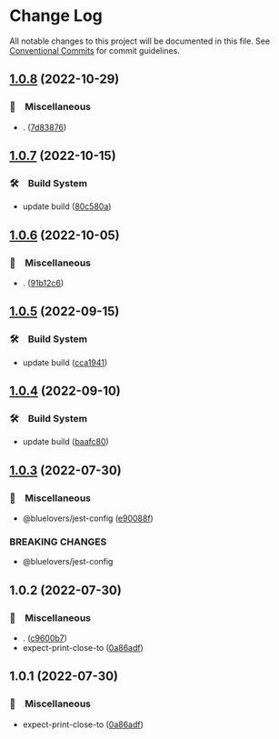 # Change Log

All notable changes to this project will be documented in this file.
See [Conventional Commits](https://conventionalcommits.org) for commit guidelines.

## [1.0.8](https://github.com/bluelovers/ws-jest/compare/expect-print-close-to@1.0.7...expect-print-close-to@1.0.8) (2022-10-29)



### 🔖　Miscellaneous

* . ([7d83876](https://github.com/bluelovers/ws-jest/commit/7d838766d8839f166f1312cb5c181de747ab36ce))



## [1.0.7](https://github.com/bluelovers/ws-jest/compare/expect-print-close-to@1.0.6...expect-print-close-to@1.0.7) (2022-10-15)



### 🛠　Build System

* update build ([80c580a](https://github.com/bluelovers/ws-jest/commit/80c580ac33bab15925a42a87da0793768e48e8e6))



## [1.0.6](https://github.com/bluelovers/ws-jest/compare/expect-print-close-to@1.0.5...expect-print-close-to@1.0.6) (2022-10-05)



### 🔖　Miscellaneous

* . ([91b12c6](https://github.com/bluelovers/ws-jest/commit/91b12c6bc04507d895c2b5439798d2b9f86d17aa))



## [1.0.5](https://github.com/bluelovers/ws-jest/compare/expect-print-close-to@1.0.4...expect-print-close-to@1.0.5) (2022-09-15)



### 🛠　Build System

* update build ([cca1941](https://github.com/bluelovers/ws-jest/commit/cca194101122a18c961275ee780f700bf571960b))



## [1.0.4](https://github.com/bluelovers/ws-jest/compare/expect-print-close-to@1.0.3...expect-print-close-to@1.0.4) (2022-09-10)



### 🛠　Build System

* update build ([baafc80](https://github.com/bluelovers/ws-jest/commit/baafc80e84ea5d2470db07ce356c3be2df87a7be))



## [1.0.3](https://github.com/bluelovers/ws-jest/compare/expect-print-close-to@1.0.2...expect-print-close-to@1.0.3) (2022-07-30)


### 🔖　Miscellaneous

* @bluelovers/jest-config ([e90088f](https://github.com/bluelovers/ws-jest/commit/e90088f5a3585b360cf6b68404cf06bb37da93e0))


### BREAKING CHANGES

* @bluelovers/jest-config





## 1.0.2 (2022-07-30)


### 🔖　Miscellaneous

* . ([c9600b7](https://github.com/bluelovers/ws-jest/commit/c9600b7a6a06ffc7d6634bef5675051e261d0400))
* expect-print-close-to ([0a86adf](https://github.com/bluelovers/ws-jest/commit/0a86adf9ebca6eceaf33a104e085cf535b16b7bf))





## 1.0.1 (2022-07-30)


### 🔖　Miscellaneous

* expect-print-close-to ([0a86adf](https://github.com/bluelovers/ws-jest/commit/0a86adf9ebca6eceaf33a104e085cf535b16b7bf))

